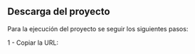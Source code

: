 
## Descarga del proyecto

Para la ejecución del proyecto se seguir los siguientes pasos: 

1 - Copiar la URL:



